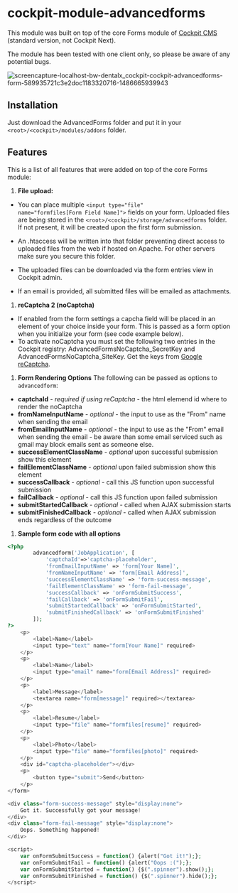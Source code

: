 # cockpit-module-advancedforms
This module was built on top of the core Forms module of [Cockpit CMS](http://https://github.com/COCOPi/cockpit/tree/master) (standard version, not Cockpit Next).

The module has been tested with one client only, so please be aware of any potential bugs.

![screencapture-localhost-bw-dentalx_cockpit-cockpit-advancedforms-form-589935721c3e2doc1183320716-1486665939943](https://cloud.githubusercontent.com/assets/6288683/22797958/d7934972-eec5-11e6-877a-611623beeccf.png)

## Installation
Just download the AdvancedForms folder and put it in your <code>\<root\>/\<cockpit\>/modules/addons</code> folder. 

## Features

This is a list of all features that were added on top of the core Forms module:

1. **File upload:** 
  * You can place multiple <code>\<input type="file" name="formfiles[Form Field Name]"\></code> fields on your form. Uploaded files are being stored in the <code>\<root\>/\<cockpit\>/storage/advancedforms</code> folder. If not present, it will be created upon the first form submission.

  * An .htaccess will be written into that folder preventing direct access to uploaded files from the web if hosted on Apache. For other servers make sure you secure this folder.

  * The uploaded files can be downloaded via the form entries view in Cockpit admin.

  * If an email is provided, all submitted files will be emailed as attachments.
  
1. **reCaptcha 2 (noCaptcha)**
  * If enabled from the form settings a capcha field will be placed in an element of your choice inside your form. This is passed as a form option when you initialize your form (see code example below).
  * To activate noCaptcha you must set the following two entries in the Cockpit registry: AdvancedFormsNoCaptcha_SecretKey and AdvancedFormsNoCaptcha_SiteKey. Get the keys from [Google reCaptcha](https://www.google.com/recaptcha/admin).

1. **Form Rendering Options** The following can be passed as options to <code>advancedform</code>:
  * **captchaId** - *required if using reCaptcha* - the html elemend id where to render the noCaptcha
  * **fromNameInputName** - *optional* - the input to use as the "From" name when sending the email
  * **fromEmailInputName** - *optional* - the input to use as the "From" email when sending the email - be aware than some email serviced such as gmail may block emails sent as someone else.
  * **successElementClassName** - *optional* upon successful submission show this element
  * **failElementClassName** - *optional* upon failed submission show this element
  * **successCallback** - *optional* - call this JS function upon successful submission
  * **failCallback** - *optional* - call this JS function upon failed submission
  * **submitStartedCallback** - *optional* - called when AJAX submission starts
  * **submitFinishedCallback** - *optional* - called when AJAX submission ends regardless of the outcome
  
1. **Sample form code with all options**
  
```php
<?php 
        advancedform('JobApplication', [
            'captchaId'=>'captcha-placeholder',
            'fromEmailInputName' => 'form[Your Name]', 
            'fromNameInputName' => 'form[Email Address]',
            'successElementClassName' => 'form-success-message',
            'failElementClassName' => 'form-fail-message',
            'successCallback' => 'onFormSubmitSuccess',
            'failCallback' => 'onFormSubmitFail',
            'submitStartedCallback' => 'onFormSubmitStarted',
            'submitFinishedCallback' => 'onFormSubmitFinished'
        ]); 
?>
    <p>
        <label>Name</label>
        <input type="text" name="form[Your Name]" required>
    </p>
    <p>
        <label>Name</label>
        <input type="email" name="form[Email Address]" required>
    </p>
    <p>
        <label>Message</label>
        <textarea name="form[message]" required></textarea>
    </p>
    <p>
        <label>Resume</label>
        <input type="file" name="formfiles[resume]" required>
    </p>
    <p>
        <label>Photo</label>
        <input type="file" name="formfiles[photo]" required>
    </p>
    <div id="captcha-placeholder"></div>
    <p>
        <button type="submit">Send</button>
    </p>
</form>

<div class="form-success-message" style="display:none">
    Got it. Successfully got your message!
</div>
<div class="form-fail-message" style="display:none">
    Oops. Something happened!
</div>

<script>
    var onFormSubmitSuccess = function() {alert("Got it!");};
    var onFormSubmitFail = function() {alert("Oops :(");};
    var onFormSubmitStarted = function() {$(".spinner").show();};
    var onFormSubmitFinished = function() {$(".spinner").hide();};
</script>
```
